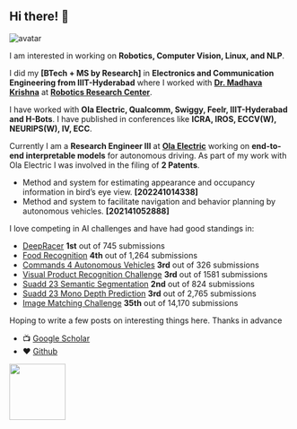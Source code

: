 ## Hi there! 👋

<img class="avatar" src="https://avataaars.io/?avatarStyle=Circle&topType=ShortHairShortWaved&accessoriesType=Blank&hairColor=Black&facialHairType=BeardLight&facialHairColor=Black&clotheType=Hoodie&clotheColor=White&eyeType=Happy&eyebrowType=RaisedExcitedNatural&mouthType=Default&skinColor=Brown" alt="avatar">

I am interested in working on **Robotics, Computer Vision, Linux, and NLP**.

I did my **[BTech + MS by Research]** in **Electronics and Communication Engineering from IIIT-Hyderabad** where I worked with [**Dr. Madhava Krishna**](https://scholar.google.com/citations?hl=en&user=QDuPGHwAAAAJ&view_op=list_works&sortby=pubdate) at [**Robotics Research Center**](https://robotics.iiit.ac.in/).

I have worked with **Ola Electric, Qualcomm, Swiggy, Feelr, IIIT-Hyderabad and H-Bots**. I have published in conferences like **ICRA, IROS, ECCV(W), NEURIPS(W), IV, ECC**.

Currently I am a **Research Engineer III** at [**Ola Electric**](https://olaelectric.com/) working on **end-to-end interpretable models** for autonomous driving. As part of my work with Ola Electric I was involved in the filing of **2 Patents**. 
- Method and system for estimating appearance and occupancy information in bird’s eye view. **[202241014338]**
- Method and system to facilitate navigation and behavior planning by autonomous vehicles. **[202141052888]**

I love competing in AI challenges and have had good standings in:
- [DeepRacer](https://www.aicrowd.com/challenges/neurips-2021-aws-deepracer-ai-driving-olympics-challenge/leaderboards?challenge_leaderboard_extra_id=981&challenge_round_id=1029) **1st** out of 745 submissions
- [Food Recognition](https://www.aicrowd.com/challenges/food-recognition-benchmark-2022/leaderboards?challenge_round_id=1163) **4th** out of 1,264 submissions
- [Commands 4 Autonomous Vehicles](https://www.aicrowd.com/challenges/eccv-2020-commands-4-autonomous-vehicles/leaderboards?challenge_round_id=444) **3rd** out of 326 submissions
- [Visual Product Recognition Challenge](https://www.aicrowd.com/challenges/visual-product-recognition-challenge-2023/leaderboards) **3rd** out of 1581 submissions
- [Suadd 23 Semantic Segmentation](https://www.aicrowd.com/challenges/scene-understanding-for-autonomous-drone-delivery-suadd-23/problems/mono-depth-perception/leaderboards) **2nd** out of 824 submissions
- [Suadd 23 Mono Depth Prediction](https://www.aicrowd.com/challenges/scene-understanding-for-autonomous-drone-delivery-suadd-23/problems/semantic-segmentation/leaderboards) **3rd** out of 2,765 submissions
- [Image Matching Challenge](https://www.kaggle.com/competitions/image-matching-challenge-2022/leaderboard) **35th** out of 14,170 submissions

Hoping to write a few posts on interesting things here. Thanks in advance
- 📺 [Google Scholar](https://scholar.google.com/citations?user=BTFTmSMAAAAJ&hl=en)
- ❤️ [Github](https://github.com/unnikrishnanrnair)

[<img src="https://images.squarespace-cdn.com/content/v1/5cf6ec742e677c000119beb3/1559871045027-2XSVXYWSZD9POBO0QOVD/buy-me-a-coffee-button.png" width="100"/>](https://www.buymeacoffee.com/urnair)
